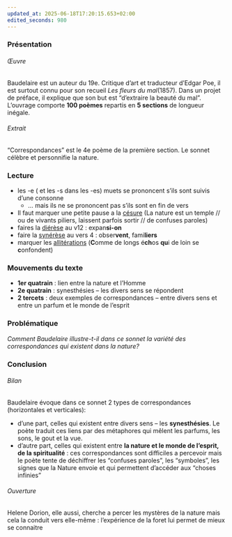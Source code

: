 ```yaml
---
updated_at: 2025-06-18T17:20:15.653+02:00
edited_seconds: 980
---
```

### Présentation
###### Œuvre
Baudelaire est un auteur du 19e. Critique d’art et traducteur d’Edgar Poe, il est surtout connu pour son recueil *Les fleurs du mal*(1857).
Dans un projet de préface, il explique que son but est “d’extraire la beauté du mal”. L’ouvrage comporte **100 poèmes** repartis en **5 sections** de longueur inégale.
###### Extrait 
“Correspondances” est le 4e poème de la première section. Le sonnet célèbre et personnifie la nature.
### Lecture
- les -e ( et les -s dans les -es) muets se prononcent s’ils sont suivis d’une consonne
	- … mais ils ne se prononcent pas s’ils sont en fin de vers
- Il faut marquer une petite pause a la <u>césure</u> (La nature est un temple // ou de vivants piliers, laissent parfois sortir // de confuses paroles)
- faires la <u>diérèse</u> au v12 : expan**si-on**
- faire la <u>synérèse</u> au vers 4 : obser**vent**, fami**liers**
- marquer les <u>allitérations</u> (**C**omme de longs é**ch**os **qu**i de loin se **c**onfondent)
### Mouvements du texte 
- **1er quatrain** : lien entre la nature et l’Homme 
- **2e quatrain** : synesthésies – les divers sens se répondent 
- **2 tercets** : deux exemples de correspondances – entre divers sens et entre un parfum et le monde de l’esprit
### Problématique
*Comment Baudelaire illustre-t-il dans ce sonnet la variété des correspondances qui existent dans la nature?*
### Conclusion 
###### *Bilan*
Baudelaire évoque dans ce sonnet 2 types de correspondances (horizontales et verticales):
- d’une part, celles qui existent entre divers sens – les **synesthésies**. Le poète traduit ces liens par des métaphores qui mêlent les parfums, les sons, le gout et la vue. 
- d’autre part, celles qui existent entre **la nature et le monde de l’esprit, de la spiritualité** : ces correspondances sont difficiles a percevoir mais le poète tente de déchiffrer les “confuses paroles”, les “symboles”, les signes que la Nature envoie et qui permettent d’accéder aux “choses infinies”
###### *Ouverture*
Helene Dorion, elle aussi, cherche a percer les mystères de la nature mais cela la conduit vers elle-même : l’expérience de la foret lui permet de mieux se connaitre 
